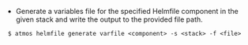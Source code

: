 - Generate a variables file for the specified Helmfile component in the given stack and write the output to the provided file path.

```
 $ atmos helmfile generate varfile <component> -s <stack> -f <file>
```
